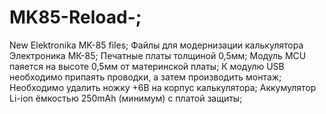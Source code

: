 # MK85-Reload-;
New Elektronika MK-85 files;
Файлы для модернизации калькулятора Электроника МК-85;
Печатные платы толщиной 0,5мм;
Модуль MCU паяется на высоте 0,5мм от материнской платы;
К модулю USB необходимо припаять проводки, а затем производить монтаж;
Необходимо удалить ножку +6В на корпус калькулятора;
Аккумулятор Li-ion ёмкостью 250mAh (минимум) с платой защиты;
